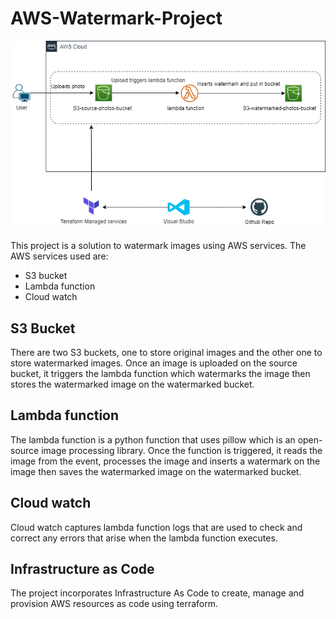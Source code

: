 # AWS-Watermark-Project
![Architecture Diagram](MarkdownFiles/ArchitecturalDiagram.png)

This project is a solution to watermark images using AWS services. The AWS services used are:
* S3 bucket
* Lambda function
* Cloud watch

## S3 Bucket
There are two S3 buckets, one to store original images and the other one to store watermarked images. Once an image is uploaded on the source bucket, it triggers the lambda function which watermarks the image then stores the watermarked image on the watermarked bucket.

## Lambda function
The lambda function is a python function that uses pillow which is an open-source image processing library. Once the function is triggered, it reads the image from the event, processes the image and inserts a watermark on the image then saves the watermarked image on the watermarked bucket.

## Cloud watch
Cloud watch captures lambda function logs that are used to check and correct any errors that arise when the lambda function executes.

## Infrastructure as Code
The project incorporates Infrastructure As Code to create, manage and provision AWS resources as code using terraform.
